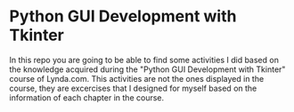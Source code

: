 # Python GUI Development with Tkinter
In this repo you are going to be able to find some activities I did based on the knowledge acquired during the "Python GUI Development with Tkinter" course of Lynda.com. This activities are not the ones displayed in the course, they are excercises that I designed for myself based on the information of each chapter in the course. 
